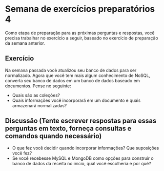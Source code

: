 # Semana de exercícios preparatórios 4

Como etapa de preparação para as próximas perguntas e respostas, você precisa trabalhar no exercício a seguir, baseado no exercício de preparação da semana anterior.

## Exercício

Na semana passada você atualizou seu banco de dados para ser normalizado. Agora que você tem mais algum conhecimento de NoSQL, converta seu banco de dados em um banco de dados baseado em documentos. Pense no seguinte:

- Quais são as coleções?
- Quais informações você incorporará em um documento e quais armazenará normalizadas?

## Discussão (Tente escrever respostas para essas perguntas em texto, forneça consultas e comandos quando necessário)

- O que fez você decidir quando incorporar informações? Que suposições você fez?
- Se você recebesse MySQL e MongoDB como opções para construir o banco de dados da receita no início, qual você escolheria e por quê?
